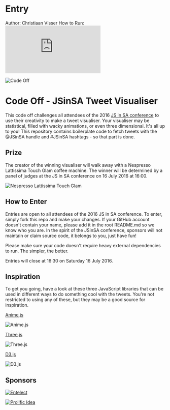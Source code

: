 # Entry
Author: Christiaan Visser
How to Run: ![RawGit](https://rawgit.com/cvissie/Code-Off-Tweet-Visualiser/master/index.html)


![Code Off](http://www.prolificidea.com/assets/img/code_off-logo.png "Code Off")

# Code Off - JSinSA Tweet Visualiser
This code off challenges all attendees of the 2016 [JS in SA conference](http://jsinsa.com) to use their creativity to make a tweet visualiser. Your visualiser may be statistical, filled with wacky animations, or even three dimensional. It's all up to you!
This repository contains boilerplate code to fetch tweets with the @JSinSA handle and #JSinSA hashtags - so that part is done.

## Prize
The creator of the winning visualiser will walk away with a Nespresso Lattissima Touch Glam coffee machine.
The winner will be determined by a panel of judges at the JS in SA conference on 16 July 2016 at 16:00.

![Nespresso Lattissima Touch Glam](https://www.nespresso.com/ecom/medias/sys_master/public/10040819187742/M-Main-684x378-1-.jpg)

## How to Enter
Entries are open to all attendees of the 2016 JS in SA conference.
To enter, simply fork this repo and make your changes.
If your GitHub account doesn't contain your name, please add it in the root README.md so we know who you are. In the spirit of the JSinSA conference, sponsors will not maintain or claim source code, it belongs to you, just have fun!

Please make sure your code doesn't require heavy external dependencies to run. The simpler, the better.

Entries will close at 16:30 on Saturday 16 July 2016.

## Inspiration
To get you going, have a look at these three JavaScript libraries that can be used in different ways to do something cool with the tweets. You're not restricted to using any of these, but they may be a good source for inspiration. 

[Anime.js](http://anime-js.com/)

![Anime.js](http://anime-js.com/img/og-image.png)

[Three.js](http://threejs.org/)

![Three.js](http://divinitycomputing.com/wp-content/uploads/2015/12/threejs.png)

[D3.js](https://d3js.org/)

![D3.js](https://blog.logentries.com/wp-content/uploads/2014/08/D3.js-Logo.png)

## Sponsors
[![Entelect](http://cdn.entelectonline.co.za/wm-462416-cmsimages/entelectlogo.jpg)](http://www.entelect.co.za/)

[![Prolific Idea](http://www.prolificidea.com/assets/img/logo-full.png)](http://www.prolificidea.com/)

